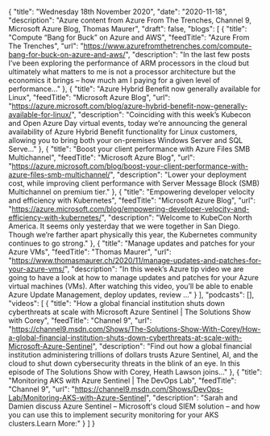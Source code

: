 {
  "title": "Wednesday 18th November 2020",
  "date": "2020-11-18",
  "description": "Azure content from Azure From The Trenches, Channel 9, Microsoft Azure Blog, Thomas Maurer",
  "draft": false,
  "blogs": [
    {
      "title": "Compute “Bang for Buck” on Azure and AWS",
      "feedTitle": "Azure From The Trenches",
      "url": "https://www.azurefromthetrenches.com/compute-bang-for-buck-on-azure-and-aws/",
      "description": "In the last few posts I’ve been exploring the performance of ARM processors in the cloud but ultimately what matters to me is not a processor architecture but the economics it brings – how much am I paying for a given level of performance..."
    },
    {
      "title": "Azure Hybrid Benefit now generally available for Linux",
      "feedTitle": "Microsoft Azure Blog",
      "url": "https://azure.microsoft.com/blog/azure-hybrid-benefit-now-generally-available-for-linux/",
      "description": "Coinciding with this week’s Kubecon and Open Azure Day virtual events, today we’re announcing the general availability of Azure Hybrid Benefit functionality for Linux customers, allowing you to bring both your on-premises Windows Server and SQL Serve..."
    },
    {
      "title": "Boost your client performance with Azure Files SMB Multichannel",
      "feedTitle": "Microsoft Azure Blog",
      "url": "https://azure.microsoft.com/blog/boost-your-client-performance-with-azure-files-smb-multichannel/",
      "description": "Lower your deployment cost, while improving client performance with Server Message Block (SMB) Multichannel on premium tier."
    },
    {
      "title": "Empowering developer velocity and efficiency with Kubernetes",
      "feedTitle": "Microsoft Azure Blog",
      "url": "https://azure.microsoft.com/blog/empowering-developer-velocity-and-efficiency-with-kubernetes/",
      "description": "Welcome to KubeCon North America. It seems only yesterday that we were together in San Diego. Though we’re farther apart physically this year, the Kubernetes community continues to go strong."
    },
    {
      "title": "Manage updates and patches for your Azure VMs",
      "feedTitle": "Thomas Maurer",
      "url": "https://www.thomasmaurer.ch/2020/11/manage-updates-and-patches-for-your-azure-vms/",
      "description": "In this week’s Azure tip video we are going to have a look at how to manage updates and patches for your Azure virtual machines (VMs). After watching this video, you’ll be able to enable Azure Update Management, deploy updates, review ..."
    }
  ],
  "podcasts": [],
  "videos": [
    {
      "title": "How a global financial institution shuts down cyberthreats at scale with Microsoft Azure Sentinel | The Solutions Show with Corey",
      "feedTitle": "Channel 9",
      "url": "https://channel9.msdn.com/Shows/The-Solutions-Show-With-Corey/How-a-global-financial-institution-shuts-down-cyberthreats-at-scale-with-Microsoft-Azure-Sentinel",
      "description": "Find out how a global financial institution administering trillions of dollars trusts Azure Sentinel, AI, and the cloud to shut down cybersecurity threats in the blink of an eye. In this episode of The Solutions Show with Corey, Heath Lawson joins..."
    },
    {
      "title": "Monitoring AKS with Azure Sentinel | The DevOps Lab",
      "feedTitle": "Channel 9",
      "url": "https://channel9.msdn.com/Shows/DevOps-Lab/Monitoring-AKS-with-Azure-Sentinel",
      "description": "Sarah and Damien discuss Azure Sentinel – Microsoft's cloud SIEM solution – and how you can use this to implement security monitoring for your AKS clusters.Learn More:"
    }
  ]
}